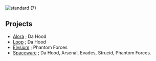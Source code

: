 ![standard (7)](https://user-images.githubusercontent.com/96982991/196858197-45eea3b4-7d9e-4b7c-a538-38acb39a6ee7.gif)






## Projects
- [Alora](https://github.com/6divera/projects/tree/main/alora) ; Da Hood
- [Loop](https://github.com/6divera/loop) ; Da Hood
- [Elysium](https://github.com/6divera/projects/tree/main/elysium) ; Phantom Forces
- [Spaceware](https://github.com/6divera/projects/tree/main/spaceware) ; Da Hood, Arsenal, Evades, Strucid, Phantom Forces.
